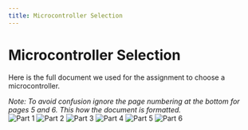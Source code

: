 ```yaml
---
title: Microcontroller Selection
---
```


# Microcontroller Selection

Here is the full document we used for the assignment to choose a microcontroller.

_Note: To avoid confusion ignore the page numbering at the bottom for pages 5 and 6. This how the document is formatted._ <br />
![Part 1](/images/Micro1.jpg)
![Part 2](/images/Micro2.jpg)
![Part 3](/images/Micro3.jpg)
![Part 4](/images/Micro4.jpg)
![Part 5](/images/Micro5.jpg)
![Part 6](/images/Micro6.jpg)
